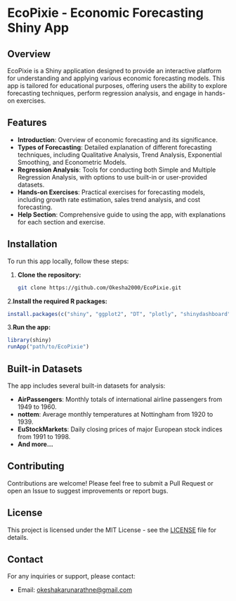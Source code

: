 # EcoPixie - Economic Forecasting Shiny App

## Overview

EcoPixie is a Shiny application designed to provide an interactive platform for understanding and applying various economic forecasting models. This app is tailored for educational purposes, offering users the ability to explore forecasting techniques, perform regression analysis, and engage in hands-on exercises.

## Features

- **Introduction**: Overview of economic forecasting and its significance.
- **Types of Forecasting**: Detailed explanation of different forecasting techniques, including Qualitative Analysis, Trend Analysis, Exponential Smoothing, and Econometric Models.
- **Regression Analysis**: Tools for conducting both Simple and Multiple Regression Analysis, with options to use built-in or user-provided datasets.
- **Hands-on Exercises**: Practical exercises for forecasting models, including growth rate estimation, sales trend analysis, and cost forecasting.
- **Help Section**: Comprehensive guide to using the app, with explanations for each section and exercise.

## Installation

To run this app locally, follow these steps:

1. **Clone the repository:**

   ```bash
   git clone https://github.com/Okesha2000/EcoPixie.git
   ```

2.**Install the required R packages:**

  ```r
  install.packages(c("shiny", "ggplot2", "DT", "plotly", "shinydashboard"))
  ```

3.**Run the app:**

  ```r
  library(shiny)
  runApp("path/to/EcoPixie")
  ```

## Built-in Datasets

The app includes several built-in datasets for analysis:

- **AirPassengers**: Monthly totals of international airline passengers from 1949 to 1960.
- **nottem**: Average monthly temperatures at Nottingham from 1920 to 1939.
- **EuStockMarkets**: Daily closing prices of major European stock indices from 1991 to 1998.
- **And more...**

## Contributing

Contributions are welcome! Please feel free to submit a Pull Request or open an Issue to suggest improvements or report bugs.

## License

This project is licensed under the MIT License - see the [LICENSE](LICENSE) file for details.

## Contact

For any inquiries or support, please contact:

- Email: [okeshakarunarathne@gmail.com](mailto:okeshakarunarathne@gmail.com)

